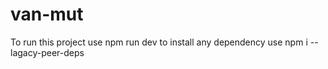 # van-mut
To run this project use
npm run dev
to install any dependency use npm i --lagacy-peer-deps
